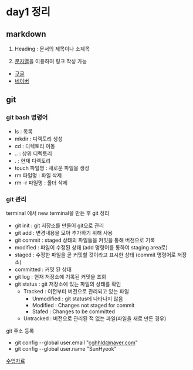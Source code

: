 # day1 정리

## markdown

1. Heading : 문서의 제목이나 소제목

2. [문자열](url)을 이용하여 링크 작성 가능

- [구글](https://google.com)
- [네이버](https://naver.com)

## git

### git bash 명령어

- ls : 목록
- mkdir : 디렉토리 생성
- cd : 디렉토리 이동
- .. : 상위 디렉토리
- . : 현재 디렉토리
- touch 파일명 : 새로운 파일을 생성
- rm  파일명 : 파일 삭제
- rm -r 파일명 : 폴더 삭제

### git 관리
terminal 에서 new terminal을 만든 후 git 정리

- git init : git 저장소를 만들어 git으로 관리
- git add : 변경내용을 모아 추가하기 위해 사용
- git commit : staged 상태의 파일들을 커밋을 통해 버전으로 기록
- modified : 파일이 수정된 상태 (add 명령어를 통하여 staging area로)
- staged : 수정한 파일을 곧 커밋할 것이라고 표시한 상태 (commit 명령어로 저장소)
- committed : 커밋 된 상태
- git log : 현재 저장소에 기록된 커밋을 조회
- git status : git 저장소에 있는 파일의 상태를 확인
  - Tracked : 이전부터 버전으로 관리되고 있는 파일
    - Unmodified : git status에 나타나지 않음
    - Modified : Changes not staged for commit
    - Stafed : Changes to be committed
  - Untracked : 버전으로 관리된 적 없는 파일(파일을 새로 만든 경우)



git 주소 등록
- git config --global user.email "cghhld@naver.com"
- git config --global user.name "SunHyeok"

[수업자료](https://syllaverse.com/courses/17/s/15/curriculum)


